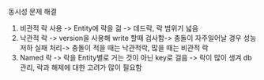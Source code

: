 동시성 문제 해결 
1. 비관적 락 사용 -> Entity에 락을 걺 -> 데드락, 락 범위기 넓음 
2. 낙관적 락 -> version을 사용해 write 할때 검사함-> 충돌이 자주일어날 경우 성능 저하 실패 처리-> 충돌이 적을 때는 낙관적락, 많을 때는 비관적 락
3. Named 락 -> 락을 Entity별로 거는 것이 아닌 key로 걸음 -> 락이 많이 생겨 db 관리, 락과 해제에 대한 고려가 많이 필요함 